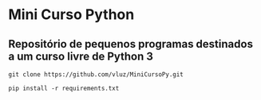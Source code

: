 # Mini Curso Python

## Repositório de pequenos programas destinados a um curso livre de Python 3

`git clone https://github.com/vluz/MiniCursoPy.git`

`pip install -r requirements.txt`
